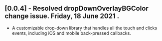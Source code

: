 ## [0.0.4] - Resolved dropDownOverlayBGColor change issue. Friday, 18 June 2021 .

* A customizable drop-down library that handles all the touch and clicks events, including iOS and mobile back-pressed callbacks.